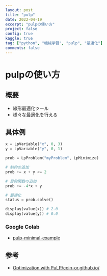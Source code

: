 ```yaml
---
layout: post
title: "pulp"
date: 2022-04-19
excerpt: "pulpの使い方"
project: false
config: true
kaggle: true
tag: ["python", "機械学習", "pulp", "最適化"]
comments: false
---
```


# pulpの使い方

## 概要
 - 線形最適化ツール
 - 様々な最適化を行える

## 具体例

```python
x = LpVariable("x", 0, 3)
y = LpVariable("y", 0, 1)

prob = LpProblem("myProblem", LpMinimize)

# 制約の追加
prob += x + y <= 2

# 目的関数の追加
prob += -4*x + y

# 最適化
status = prob.solve()
```

```python
display(value(x)) # 2.0
display(value(y)) # 0.0
```

### Google Colab
 - [pulp-minimal-example](https://colab.research.google.com/drive/1Fs159iwvpApFyOhqjvaZeVpH__zesH-l?usp=sharing)

## 参考
 - [Optimization with PuLP/coin-or.github.io/](https://coin-or.github.io/pulp/)
